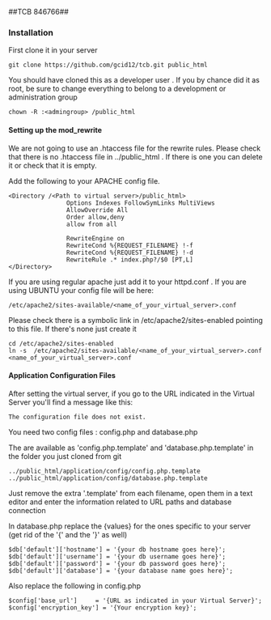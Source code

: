 ##TCB 846766##

### Installation

First clone it in your server

```
git clone https://github.com/gcid12/tcb.git public_html

```

You should have cloned this as a developer user . If you by chance did it as root, be sure to change everything to belong to a development or administration group

```
chown -R :<admingroup> /public_html
```

#### Setting up the mod_rewrite

We are not going to use an .htaccess file for the rewrite rules. Please check that there is no .htaccess file in ../public_html . If there is one you can delete it or check that it is empty.

Add the following to your APACHE config file.

```
<Directory /<Path to virtual server>/public_html>
				Options Indexes FollowSymLinks MultiViews
				AllowOverride All
				Order allow,deny
				allow from all

				RewriteEngine on
				RewriteCond %{REQUEST_FILENAME} !-f
				RewriteCond %{REQUEST_FILENAME} !-d
				RewriteRule .* index.php?/$0 [PT,L]
</Directory>
```

If you are using regular apache just add it to your httpd.conf . If you are using UBUNTU your config file will be here: 
```
/etc/apache2/sites-available/<name_of_your_virtual_server>.conf
```

Please check there is a symbolic link in /etc/apache2/sites-enabled pointing to this file. If there's none just create it

```
cd /etc/apache2/sites-enabled
ln -s  /etc/apache2/sites-available/<name_of_your_virtual_server>.conf <name_of_your_virtual_server>.conf
```

#### Application Configuration Files

After setting the virtual server, if you go to the URL indicated in the Virtual Server you'll find a message like this:

```
The configuration file does not exist.
```

You need two config files : config.php and database.php

The are available as 'config.php.template' and 'database.php.template' in the folder you just cloned from git

```
../public_html/application/config/config.php.template
../public_html/application/config/database.php.template
```

Just remove the extra '.template' from each filename, open them in a text editor and enter the information related to URL paths and database connection

In database.php replace the {values} for the ones specific to your server (get rid of the '{' and the '}' as well)

```
$db['default']['hostname'] = '{your db hostname goes here}';
$db['default']['username'] = '{your db username goes here}';
$db['default']['password'] = '{your db password goes here}';
$db['default']['database'] = '{your database name goes here}';
```

Also replace the following in config.php

```
$config['base_url']     = '{URL as indicated in your Virtual Server}';
$config['encryption_key'] = '{Your encryption key}';
```






